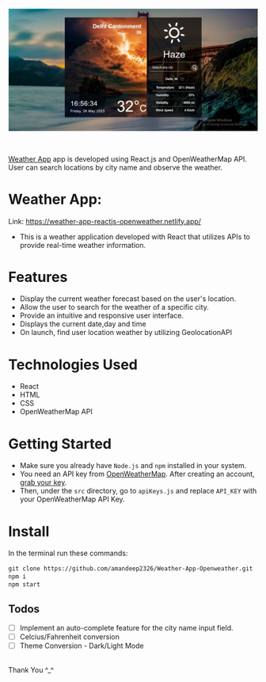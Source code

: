 ![Application screenshot](src/Screenshots/ss1.jpg)

<br/>

[Weather App](https://weather-app-reactjs-openweather.netlify.app/) app is developed using React.js and OpenWeatherMap API. User can search locations by city name and observe the weather.

# Weather App:

Link: https://weather-app-reactjs-openweather.netlify.app/

- This is a weather application developed with React that utilizes APIs to provide real-time weather information.

# Features
- Display the current weather forecast based on the user's location.
- Allow the user to search for the weather of a specific city.
- Provide an intuitive and responsive user interface.
- Displays the current date,day and time
- On launch, find user location weather by utilizing GeolocationAPI
# Technologies Used
- React
- HTML
- CSS
- OpenWeatherMap API

# Getting Started

- Make sure you already have `Node.js` and `npm` installed in your system.
- You need an API key from [OpenWeatherMap](https://openweathermap.org/). After creating an account, [grab your key](https://home.openweathermap.org/api_keys).
- Then, under the `src` directory, go to `apiKeys.js` and replace `API_KEY` with your OpenWeatherMap API Key.

# Install

In the terminal run these commands:

```
git clone https://github.com/amandeep2326/Weather-App-Openweather.git
npm i
npm start
```


## Todos

- [ ] Implement an auto-complete feature for the city name input field.
- [ ] Celcius/Fahrenheit conversion
- [ ] Theme Conversion - Dark/Light Mode

<br/>
Thank You ^_^
